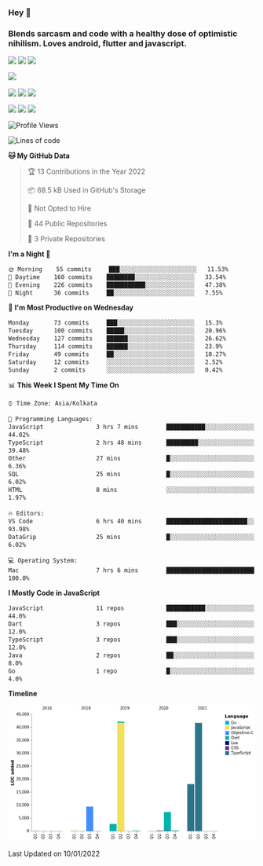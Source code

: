 
### Hey 👋
### Blends sarcasm and code with a healthy dose of optimistic nihilism. Loves android, flutter and javascript.


<img src="https://img.shields.io/badge/node.js%20-%2343853D.svg?&style=for-the-badge&logo=node.js&logoColor=white"/> <img src="https://img.shields.io/badge/javascript%20-%23323330.svg?&style=for-the-badge&logo=javascript&logoColor=%23F7DF1E"/> <img src="https://img.shields.io/badge/typescript%20-%23007ACC.svg?&style=for-the-badge&logo=typescript&logoColor=white"/>

<img src="https://img.shields.io/badge/python%20-%2314354C.svg?&style=for-the-badge&logo=python&logoColor=white"/>

<img src="https://img.shields.io/badge/go-%2300ADD8.svg?&style=for-the-badge&logo=go&logoColor=white"/> <img src="https://img.shields.io/badge/dart-%230175C2.svg?&style=for-the-badge&logo=dart&logoColor=white"/> <img src="https://img.shields.io/badge/express.js%20-%23404d59.svg?&style=for-the-badge"/>

<img src="https://img.shields.io/badge/react%20-%2320232a.svg?&style=for-the-badge&logo=react&logoColor=%2361DAFB"/> <img src ="https://img.shields.io/badge/postgres-%23316192.svg?&style=for-the-badge&logo=postgresql&logoColor=white"/> <img src ="https://img.shields.io/badge/MongoDB-%234ea94b.svg?&style=for-the-badge&logo=mongodb&logoColor=white"/>


 <!--START_SECTION:waka-->
![Profile Views](http://img.shields.io/badge/Profile%20Views-0-blue)

![Lines of code](https://img.shields.io/badge/From%20Hello%20World%20I%27ve%20Written-122%20Thousand%20lines%20of%20code-blue)

**🐱 My GitHub Data** 

> 🏆 13 Contributions in the Year 2022
 > 
> 📦 68.5 kB Used in GitHub's Storage 
 > 
> 🚫 Not Opted to Hire
 > 
> 📜 44 Public Repositories 
 > 
> 🔑 3 Private Repositories  
 > 
**I'm a Night 🦉** 

```text
🌞 Morning    55 commits     ███░░░░░░░░░░░░░░░░░░░░░░   11.53% 
🌆 Daytime    160 commits    ████████░░░░░░░░░░░░░░░░░   33.54% 
🌃 Evening    226 commits    ███████████░░░░░░░░░░░░░░   47.38% 
🌙 Night      36 commits     ██░░░░░░░░░░░░░░░░░░░░░░░   7.55%

```
📅 **I'm Most Productive on Wednesday** 

```text
Monday       73 commits     ███░░░░░░░░░░░░░░░░░░░░░░   15.3% 
Tuesday      100 commits    █████░░░░░░░░░░░░░░░░░░░░   20.96% 
Wednesday    127 commits    ██████░░░░░░░░░░░░░░░░░░░   26.62% 
Thursday     114 commits    ██████░░░░░░░░░░░░░░░░░░░   23.9% 
Friday       49 commits     ██░░░░░░░░░░░░░░░░░░░░░░░   10.27% 
Saturday     12 commits     ░░░░░░░░░░░░░░░░░░░░░░░░░   2.52% 
Sunday       2 commits      ░░░░░░░░░░░░░░░░░░░░░░░░░   0.42%

```


📊 **This Week I Spent My Time On** 

```text
⌚︎ Time Zone: Asia/Kolkata

💬 Programming Languages: 
JavaScript               3 hrs 7 mins        ███████████░░░░░░░░░░░░░░   44.02% 
TypeScript               2 hrs 48 mins       █████████░░░░░░░░░░░░░░░░   39.48% 
Other                    27 mins             █░░░░░░░░░░░░░░░░░░░░░░░░   6.36% 
SQL                      25 mins             █░░░░░░░░░░░░░░░░░░░░░░░░   6.02% 
HTML                     8 mins              ░░░░░░░░░░░░░░░░░░░░░░░░░   1.97%

🔥 Editors: 
VS Code                  6 hrs 40 mins       ███████████████████████░░   93.98% 
DataGrip                 25 mins             █░░░░░░░░░░░░░░░░░░░░░░░░   6.02%

💻 Operating System: 
Mac                      7 hrs 6 mins        █████████████████████████   100.0%

```

**I Mostly Code in JavaScript** 

```text
JavaScript               11 repos            ███████████░░░░░░░░░░░░░░   44.0% 
Dart                     3 repos             ███░░░░░░░░░░░░░░░░░░░░░░   12.0% 
TypeScript               3 repos             ███░░░░░░░░░░░░░░░░░░░░░░   12.0% 
Java                     2 repos             ██░░░░░░░░░░░░░░░░░░░░░░░   8.0% 
Go                       1 repo              █░░░░░░░░░░░░░░░░░░░░░░░░   4.0%

```


**Timeline**

![Chart not found](https://raw.githubusercontent.com/MohammedAkhil/MohammedAkhil/master/charts/bar_graph.png) 


 Last Updated on 10/01/2022
<!--END_SECTION:waka-->


<!--
**MohammedAkhil/MohammedAkhil** is a ✨ _special_ ✨ repository because its `README.md` (this file) appears on your GitHub profile.

Here are some ideas to get you started:

- 🔭 I’m currently working on ...
- 🌱 I’m currently learning ...
- 👯 I’m looking to collaborate on ...
- 🤔 I’m looking for help with ...
- 💬 Ask me about ...
- 📫 How to reach me: ...
- 😄 Pronouns: ...
- ⚡ Fun fact: ...
-->

